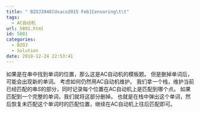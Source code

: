 ```yaml
---
title: " BZOJ3940[Usaco2015 Feb]Censoring\t\t"
tags:
  - AC自动机
url: 5801.html
id: 5801
categories:
  - BZOJ
  - Solution
date: 2018-12-24 22:53:41
---
```


如果是在串中找到单词的位置，那么这是AC自动机的模板题。 但是删掉单词后，可能会出现新的单词。 考虑如何仍然用AC自动机维护。 我们拿一个栈，维护当前已经匹配的串$S$的部分，同时记录每个位置在AC自动机上是匹配到哪个点。 如果匹配到一个完整的单词，我们就将这部分删掉。 也就是在栈中弹出这个单词，然后恢复未匹配这个单词时的匹配位置，继续在AC自动机上往后匹配即可。